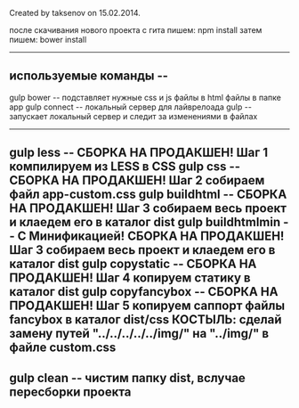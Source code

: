   Created by taksenov on 15.02.2014.
 
  после скачивания нового проекта с гита пишем: npm install
  затем пишем: bower install
 
  ----------------------------------------
  используемые команды                  --
  ----------------------------------------
  gulp bower          -- подставляет нужные css и js файлы в html файлы в папке app
  gulp connect        -- локальный сервер для лайврелоада
  gulp                -- запускает локальный сервер и следит за изменениями в файлах
 
  -----------------------------------------------------------------------------
  gulp less           -- СБОРКА НА ПРОДАКШЕН! Шаг 1 компилируем из LESS в CSS
  gulp css            -- СБОРКА НА ПРОДАКШЕН! Шаг 2 собираем файл app-custom.css
  gulp buildhtml      -- СБОРКА НА ПРОДАКШЕН! Шаг 3 собираем весь проект и клаедем его в каталог dist
  gulp buildhtmlmin   -- С Минификацией! СБОРКА НА ПРОДАКШЕН! Шаг 3 собираем весь проект и клаедем его в каталог dist
  gulp copystatic     -- СБОРКА НА ПРОДАКШЕН! Шаг 4 копируем статику в каталог dist
  gulp copyfancybox   -- СБОРКА НА ПРОДАКШЕН! Шаг 5 копируем саппорт файлы fancybox в каталог dist/css
  КОСТЫЛЬ: сделай замену путей "../../../../../img/" на "../img/" в файле custom.css
  -----------------------------------------------------------------------------
 
  gulp clean      -- чистим папку dist, вслучае пересборки проекта
  ----------------------------------------